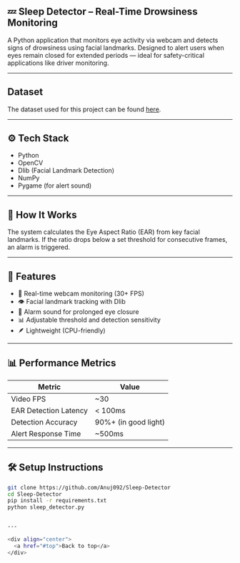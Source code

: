 ## 💤 Sleep Detector – Real-Time Drowsiness Monitoring

A Python application that monitors eye activity via webcam and detects signs of drowsiness using facial landmarks. Designed to alert users when eyes remain closed for extended periods — ideal for safety-critical applications like driver monitoring.

---

## Dataset
The dataset used for this project can be found [here](https://drive.google.com/drive/folders/1HNk3O4uMNWmE09DQYzfmYsLevW3oOPvT?usp=sharing).

---

## ⚙️ Tech Stack

- Python
- OpenCV
- Dlib (Facial Landmark Detection)
- NumPy
- Pygame (for alert sound)

---

## 🧠 How It Works

The system calculates the Eye Aspect Ratio (EAR) from key facial landmarks. If the ratio drops below a set threshold for consecutive frames, an alarm is triggered.

---

## 🎯 Features

- 🎥 Real-time webcam monitoring (30+ FPS)
- 👁️ Facial landmark tracking with Dlib
- 🚨 Alarm sound for prolonged eye closure
- 📊 Adjustable threshold and detection sensitivity
- 🪶 Lightweight (CPU-friendly)

---

## 📊 Performance Metrics

| Metric              | Value           |
|---------------------|-----------------|
| Video FPS           | ~30             |
| EAR Detection Latency | < 100ms        |
| Detection Accuracy  | 90%+ (in good light) |
| Alert Response Time | ~500ms          |

---

## 🛠 Setup Instructions

```bash
git clone https://github.com/Anuj092/Sleep-Detector
cd Sleep-Detector
pip install -r requirements.txt
python sleep_detector.py


---

<div align="center">
  <a href="#top">Back to top</a>
</div>

